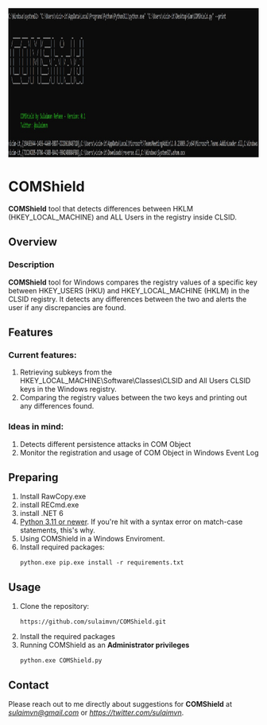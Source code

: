 <picture>
  <img alt="Logo" src="/media/COMShield.jpg" width="1100" height="300">
</picture>  

# COMShield
**COMShield** tool that detects differences between HKLM (HKEY_LOCAL_MACHINE) and ALL Users in the registry inside CLSID.

## Overview 
### Description 
**COMShield** tool for Windows compares the registry values of a specific key between HKEY_USERS (HKU) and HKEY_LOCAL_MACHINE (HKLM) in the CLSID registry. It detects any differences between the two and alerts the user if any discrepancies are found.

## Features 
### Current features:
1. Retrieving subkeys from the HKEY_LOCAL_MACHINE\Software\Classes\CLSID and All Users CLSID keys in the Windows registry.
2. Comparing the registry values between the two keys and printing out any differences found.

### Ideas in mind:
1. Detects different persistence attacks in COM Object
2. Monitor the registration and usage of COM Object in Windows Event Log
   
## Preparing
1. Install RawCopy.exe
2. install RECmd.exe
3. install .NET 6
4. <ins>Python 3.11 or newer</ins>. If you're hit with a syntax error on match-case statements, this's why.
5. Using COMShield in a Windows Enviroment.
6. Install required packages:
   ```
   python.exe pip.exe install -r requirements.txt
   ```

## Usage
1. Clone the repository:
   ```
   https://github.com/sulaimvn/COMShield.git
   ```
2. Install the required packages
3. Running COMShield as an **Administrator privileges** 
   ```
   python.exe COMShield.py
   ```
## Contact
Please reach out to me directly about suggestions for **COMShield** at *sulaimvn@gmail.com* or *https://twitter.com/sulaimvn*.
